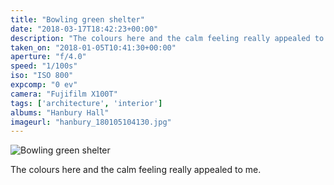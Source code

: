 ```yaml
---
title: "Bowling green shelter"
date: "2018-03-17T18:42:23+00:00"
description: "The colours here and the calm feeling really appealed to me."
taken_on: "2018-01-05T10:41:30+00:00"
aperture: "f/4.0"
speed: "1/100s"
iso: "ISO 800"
expcomp: "0 ev"
camera: "Fujifilm X100T"
tags: ['architecture', 'interior']
albums: "Hanbury Hall"
imageurl: "hanbury_180105104130.jpg"
---
```


![Bowling green shelter](https://wingsopenwide-images.s3.amazonaws.com/s/hanbury_180105104130.jpg)

The colours here and the calm feeling really appealed to me.